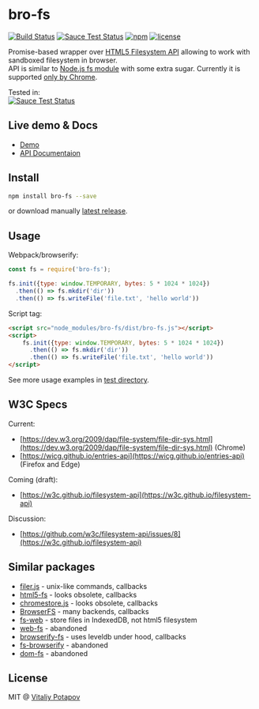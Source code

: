 # bro-fs

[![Build Status](https://travis-ci.org/vitalets/bro-fs.svg?branch=master)](https://travis-ci.org/vitalets/bro-fs)
[![Sauce Test Status](https://saucelabs.com/buildstatus/browserfilesystem)](https://saucelabs.com/u/browserfilesystem)
[![npm](https://img.shields.io/npm/v/bro-fs.svg)](https://www.npmjs.com/package/bro-fs)
[![license](https://img.shields.io/npm/l/bro-fs.svg)](https://www.npmjs.com/package/bro-fs)

Promise-based wrapper over [HTML5 Filesystem API](https://dev.w3.org/2009/dap/file-system/file-dir-sys.html)
allowing to work with sandboxed filesystem in browser.  
API is similar to [Node.js fs module](https://nodejs.org/api/fs.html) with some extra sugar.
Currently it is supported [only by Chrome](https://developer.mozilla.org/en-US/docs/Web/API/FileSystem#Browser_compatibility). 

Tested in:  
[![Sauce Test Status](https://saucelabs.com/browser-matrix/browserfilesystem.svg)](https://saucelabs.com/u/browserfilesystem)

## Live demo & Docs
* [Demo](https://vitalets.github.io/bro-fs/demo/)
* [API Documentaion](https://vitalets.github.io/bro-fs/)

## Install
```bash
npm install bro-fs --save
```
or download manually [latest release](https://github.com/vitalets/bro-fs/releases/latest).

## Usage
Webpack/browserify:
```js
const fs = require('bro-fs');

fs.init({type: window.TEMPORARY, bytes: 5 * 1024 * 1024})
  .then(() => fs.mkdir('dir'))
  .then(() => fs.writeFile('file.txt', 'hello world'))

```
Script tag:
```html
<script src="node_modules/bro-fs/dist/bro-fs.js"></script>
<script>
    fs.init({type: window.TEMPORARY, bytes: 5 * 1024 * 1024})
      .then(() => fs.mkdir('dir'))
      .then(() => fs.writeFile('file.txt', 'hello world'))
</script>
```

See more usage examples in [test directory](/test).

## W3C Specs
Current:  
 * [https://dev.w3.org/2009/dap/file-system/file-dir-sys.html](https://dev.w3.org/2009/dap/file-system/file-dir-sys.html) (Chrome)
 * [https://wicg.github.io/entries-api](https://wicg.github.io/entries-api) (Firefox and Edge)
 
Coming (draft):  
 * [https://w3c.github.io/filesystem-api](https://w3c.github.io/filesystem-api)
 
Discussion:  
 * [https://github.com/w3c/filesystem-api/issues/8](https://w3c.github.io/filesystem-api)
 
## Similar packages
* [filer.js](https://www.npmjs.com/package/filer.js) - unix-like commands, callbacks
* [html5-fs](https://github.com/evanshortiss/html5-fs) - looks obsolete, callbacks
* [chromestore.js](https://github.com/summera/chromestore.js) - looks obsolete, callbacks
* [BrowserFS](https://github.com/jvilk/BrowserFS) - many backends, callbacks
* [fs-web](https://www.npmjs.com/package/fs-web) - store files in IndexedDB, not html5 filesystem
* [web-fs](https://github.com/mmckegg/web-fs) - abandoned
* [browserify-fs](https://github.com/mafintosh/browserify-fs) - uses leveldb under hood, callbacks
* [fs-browserify](https://github.com/CrabDude/fs-browserify) - abandoned
* [dom-fs](https://www.npmjs.com/package/dom-fs) - abandoned

## License
MIT @ [Vitaliy Potapov](https://github.com/vitalets)
